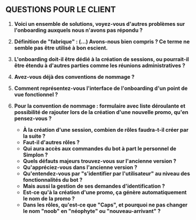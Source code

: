## QUESTIONS POUR LE CLIENT

1. **Voici un ensemble de solutions, voyez-vous d'autres problèmes sur l'onboarding auxquels nous n'avons pas répondu ?**

2. **Définition de "fabrique" : (...) Avons-nous bien compris ? Ce terme ne semble pas être utilisé à bon escient.**

3. **L'onboarding doit-il être dédié à la création de sessions, ou pourrait-il être étendu à d'autres parties comme les réunions administratives ?**

4. **Avez-vous déjà des conventions de nommage ?**

5. **Comment représentez-vous l'interface de l'onboarding d'un point de vue fonctionnel ?**

6. **Pour la convention de nommage : formulaire avec liste déroulante et possibilité de rajouter lors de la création d'une nouvelle promo, qu'en pensez-vous ?**
   - **À la création d'une session, combien de rôles faudra-t-il créer par la suite ?**
   - **Faut-il d'autres rôles ?**
   - **Qui aura accès aux commandes du bot à part le personnel de Simplon ?**
   - **Quels défauts majeurs trouvez-vous sur l'ancienne version ?**
   - **Qu'appréciez-vous dans l'ancienne version ?**
   - **Qu'entendez-vous par "s'identifier par l'utilisateur" au niveau des fonctionnalités du bot ?**
   - **Mais aussi la gestion de ses demandes d'identification ?**
   - **Est-ce qu'à la création d'une promo, ça génère automatiquement le nom de la promo ?**
   - **Dans les rôles, qu'est-ce que "Caps", et pourquoi ne pas changer le nom "noob" en "néophyte" ou "nouveau-arrivant" ?**